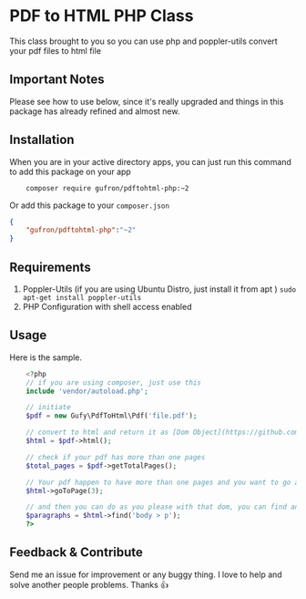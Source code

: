 # PDF to HTML PHP Class

This class brought to you so you can use php and poppler-utils convert your pdf files to html file

## Important Notes

Please see how to use below, since it's really upgraded and things in this package has already refined and almost new.

## Installation

When you are in your active directory apps, you can just run this command to add this package on your app

```
	composer require gufron/pdftohtml-php:~2
```

Or add this package to your `composer.json`

```json
{
	"gufron/pdftohtml-php":"~2"
}
```

## Requirements
1. Poppler-Utils (if you are using Ubuntu Distro, just install it from apt )
	`sudo apt-get install poppler-utils`
2. PHP Configuration with shell access enabled

## Usage

Here is the sample.

```php
	<?php
	// if you are using composer, just use this
	include 'vendor/autoload.php';

	// initiate
	$pdf = new Gufy\PdfToHtml\Pdf('file.pdf');

	// convert to html and return it as [Dom Object](https://github.com/paquettg/php-html-parser)
	$html = $pdf->html();

	// check if your pdf has more than one pages
	$total_pages = $pdf->getTotalPages();

	// Your pdf happen to have more than one pages and you want to go another page? Got it. use this command to change the current page to page 3
	$html->goToPage(3);

	// and then you can do as you please with that dom, you can find any element you want
	$paragraphs = $html->find('body > p');
	?>
```

## Feedback & Contribute

Send me an issue for improvement or any buggy thing. I love to help and solve another people problems. Thanks :+1:
